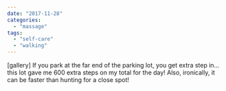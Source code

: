 ```yaml
---
date: "2017-11-28"
categories: 
  - "massage"
tags: 
  - "self-care"
  - "walking"
---
```


\[gallery\] If you park at the far end of the parking lot, you get extra step in… this lot gave me 600 extra steps on my total for the day! Also, ironically, it can be faster than hunting for a close spot!
